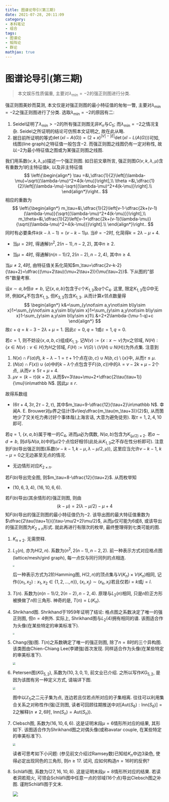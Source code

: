 ```yaml
---
title: 图谱论导引(第三期)
date: 2021-07-28, 20:11:09
category: 
- 本科笔记
- 组合
tags: 
- 图谱论
- 矩阵论
- 群论
mathjax: true
---
```


# 图谱论导引(第三期)
>本文娱乐性质偏重, 主要对$\lambda_\min=-2$的强正则图进行分类.

强正则图美妙而莫测, 本文仅是对强正则图的最小特征值的匆匆一瞥, 主要对$\lambda_\min=-2$之强正则图进行了分类. 选取$\lambda_\min =-2$的原因有二:

1. Seidel证明了$\lambda_\min> -2$的所有强正则图无非$K_n$与$C_5$; 而$\lambda_\min=-2$之情况复杂. Seidel之所证明的结论可仿照本文证明之, 故在此从略.
2. 据日前所证明的等式$\det(xI-A(G))=(2+x)^{|V|-|E|}\det(xI-L(A(G)))$可知, 线图(line graph)之特征值一般包含$-2$. 而强正则图之线图仍有一定对称性, 故以$-2$为最小特征值之图或为某强正则图之线图.

我们用系数$(v,k,\lambda,\mu)$描述一个强正则图. 如日前文章所言, 强正则图$G(v,k,\lambda,\mu)$含有重数为$1$的主特征值$k$, 以及非主特征值
$$
\left\{\begin{align*}
\tau =&\,\dfrac{1}{2}\left[(\lambda-\mu)+\sqrt{(\lambda-\mu)^2+4(k-\mu)}\right],\\
\theta =&\,\dfrac{1}{2}\left[(\lambda-\mu)-\sqrt{(\lambda-\mu)^2+4(k-\mu)}\right].\\
\end{align*}\right..
$$
相应的重数为
$$
\left\{\begin{align*}
m_\tau=&\,\dfrac{1}{2}\left[v-1-\dfrac{2k+(v-1)(\lambda-\mu)}{\sqrt{(\lambda-\mu)^2+4(k-\mu)}}\right],\\
m_\theta=&\,\dfrac{1}{2}\left[v-1+\dfrac{2k+(v-1)(\lambda-\mu)}{\sqrt{(\lambda-\mu)^2+4(k-\mu)}}\right].\\
\end{align*}\right..
$$
同时有必要条件$k(k-\lambda-1)=(v-k-1)\mu$. 当$\theta=-2$时, 化简得$k=2\lambda-\mu+4$. 

* 当$\mu=2$时, 得通解$(n^2,2(n-1),n-2,2)$, 其中$n\geq 2$. 

* 当$\mu=4$时, 得通解$(n(n-1)/2,2(n-2),n-2,4)$, 其中$n\geq 4$.

当$\mu\neq 2,4$时, 由特征值关系化简知$m_\tau=\dfrac{2v-k-2}{\tau+2}=\dfrac{(\mu+2\tau)(\mu+2\tau+2)}{\mu(\tau+2)}$. 下从图的"部件"数量考察.

设$x\sim a,b$但$a\not\sim b$, 记$\{x,a,b\}$包含于$c$个$K_{1,3}$及$q$个$C_4$. 这里, 限定$K_{1,3}$在$G$中无环, 例如$K_4$不包含$K_{1,3}$, 但$K_{3,3}$包含$K_{1,3}$. 从而计算$x$邻点数量得
$$
\begin{align*}
k&=\sum_{y\not\sim a,y\not\sim b\\y\sim x}1+\sum_{y\not\sim a,y\sim b\\y\sim x}1+\sum_{y\sim a,y\not\sim b\\y\sim x}1-\sum_{y\sim a,y\sim b\\y\sim x}1\\
&=2+2\lambda-(\mu-1-q)+c
\end{align*}
$$
故$c+q=k-3-2\lambda+\mu=1$. 因此$c=0,q=1$或$c=1,q=0$.

若$c=1$, 则不妨设$\{x,a,b,c\}$组成$K_{1,3}$. 记$N(v):=\{x:x\sim v\}$为$v$之邻域, $N(H):\{x\in N(v):v\in H\}$为$H$之邻域, $F(H):=V(G)\setminus(V(H)\cup N(H))$为外点集. 注意到

1. $N(x)\cap F(a)$内, $k-\lambda-1=\tau +1$个点在$\{b,c\}\cup N(b,c)\setminus\{x\}$中, 从而$\tau\leq \mu$. 
2. $(N(a)\cap F(x))\cup\{a\}$中的$k-\lambda$个点包含于$F(\{b,c\})$中的$\lambda=v-2k+\mu-2$个点, 从而$v\geq 5\tau+\mu+4$. 
3. $\mu v=(k-\tau)(k+2)$, 从而$v=3\tau+\mu+2+\dfrac{2\tau(\tau+1)}{\mu}\in\mathbb N$. 因此$\mu\leq r$. 

故得系数组

* $(6\tau+4,3\tau,2\tau-2,\tau)$, 其中$m_\tau=9-\dfrac{12}{\tau+2}\in\mathbb N$. 幸闻A. E. Brouwer对$\mu$界之估计($v\leq\dfrac{m_\tau(m_\tau+3)}{2}$), 从而箇地少了交关吃力弗讨好个事体哉(上海言话, 大意为避免徒劳). 取$\tau=1,2,4,10$即可.

若$q=1$, $\{x,a,b\}$属于唯一的$C_4$, 进而$\mu$必为偶数, $N(a,b)$包含为$K_{(\mu/2)\times 2}$. 若$a\sim d\not\sim b$, 则$d$与$N(a,b)$中的$\mu/2$个点恰好相邻(此处从$K_{1,3}$之不存在性分析即可). 注意到$F(b)$导出强正则图(系数$(v-k-1,k-\mu,\lambda- \mu/2,\mu)$), 这里应当允许$v-k-1$, $k-\mu=0$之无边甚至无点的情况. 

* 无边情形对应$K_{2\times n}$.

若$F(b)$导出完全图, 则$m_\tau=8-\dfrac{12}{\tau+2}$. 从而枚举知

* $(10,6,3,4)$, $(16,10,6,6)$.

若$F(b)$导出(其余情形的)强正则图, 则由
$$
(k-\mu)=2(\lambda-\mu/2)-\mu+4
$$
知$F(b)$导出的强正则图的最小特征值仍为$-2$. 该导出图的最大特征值重数为$\dfrac{2\tau(\tau+1)}{(\tau-\mu/2+2)\mu/2}$, 从而$\mu$仅可能为$6$或$8$, 或该导出的强正则图为$K_{2\times n}$形式. 就此再进行有限次的枚举, 最终整理得到七类可能的图. 

1. $K_{n\times 2}$. 无需赘释.

2. $L_2(n)$, 亦为$H(2,n)$. 系数为$(n^2,2(n-1),n-2,2)$. 前一种表示方式对应格点图(lattice/mesh/gird graph), 每一点仅与同行同列的点相连.

   <img src="https://files.mdnice.com/user/12571/ae34879c-e6b0-43eb-a4ae-686a53092afc.png" style="zoom:33%;" />

   后一种表示方式为2阶Hamming图, $H(2,n)$的顶点集与$V(K_n)\times V(K_n)$相同, 记作$\{(x_1,x_2):x_1,x_2\in\{1,2,\ldots, n\}\}$, $(x_i,x_j)\sim(x_k,x_l)$若且仅若$i=k$或$j=l$.

3. $T(n)$. 系数为$(n(n-1)/2,2(n-2),n-2,4)$. 原理与$L_2(n)$相同, 只是$n$阶正方形被换做了$n$阶三角形. 神奇的是, $T(n)=L(K_n)$.

4. Shrikhand图. Shrikhand于1959年证明了结论: 格点图之系数决定了唯一的强正则图, 但$n=4$例外. 实际上, Shrikhand图与$L_2(4)$拥有相同的谱. 该图适合作为头像(在某些特定的审美标准下).

   <img src="https://files.mdnice.com/user/12571/a639641a-a331-4c45-b1c7-90525968cdd0.png" style="zoom: 33%;" />

5. Chang(強)图. $T(n)$之系数确定了唯一的强正则图, 除了$n=8$时的三个异构图. 该类图由Chien-Chiang Lee(李建強)首次发现. 同样适合作为头像(在某些特定的审美标准下).

   <img src="https://files.mdnice.com/user/12571/f78fb9fc-7c2b-4fbc-a850-727215eff899.png" style="zoom:50%;" />

6. Petersen图($KG_{5,2}$), 系数为$(10,3,0,1)$, 前文业已介绍. 之所以写作$KG_{5,2}$, 是因为该图有另一种定义方式, 请端详下图.

   <img src="https://files.mdnice.com/user/12571/5bdbaddc-7429-4354-bfd7-a3ef85c0c311.png" style="zoom: 50%;" />

   图中以$\mathbb Z_5$之二元子集为点, 连边若且仅若点所对应的子集相离. 往往可以利用集合关系之对称性作(强)正则图, 读者可回顾往期推送中对$[\mathrm{Aut}(S_6):\mathrm{Inn}(S_6)]=2$之解释($n\neq2,6$时, $\mathrm{Inn}(S_n)=\mathrm{Aut}(S_n)$).

7. Clebsch图, 系数为$(16,10,6,6)$. 这是证明末段$\mu=6$情形所对应的结果, 其形如下. 该图适合作为Shrikhand图之对偶头像(或称avatar couple, 在某些特定的审美标准下).

   <img src="https://files.mdnice.com/user/12571/8ff3afa9-c4fe-4bd4-a682-499fae18c748.png" style="zoom:50%;" />

   读者可思考如下小问题: (参见前文介绍过Ramsey数)已知给$K_n$中边$3$染色, 使得必定出现同色的三角形, 则$n\geq 17$. 试问, 应如何构造$n=16$时的反例?

8. Schläfli图, 系数为$(27,16,10,8)$. 这是证明末段$\mu=8$情形所对应的结果. 若读者洞若观火, 可领会Schläfli图中任意一点的邻域($16$个点)导出Clebsch图之补图. 谨附Schläfli图于文末.

   ![](https://files.mdnice.com/user/12571/bb9c3ee5-9b1a-49d5-bf59-25e32bdbb422.png)